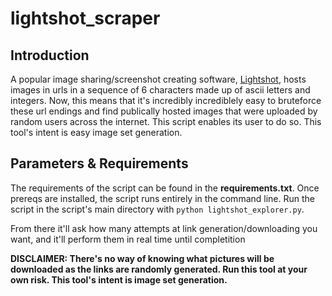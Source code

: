 # lightshot_scraper

## Introduction
A popular image sharing/screenshot creating software, [Lightshot](https://app.prntscr.com/en/index.html), hosts images in urls in a sequence of 6 characters made up of ascii letters and integers. 
Now, this means that it's incredibly incrediblely easy to bruteforce these url endings and find publically hosted images that were uploaded by random users across the internet. This script enables its user to do so. This tool's intent is easy image set generation.

## Parameters & Requirements
The requirements of the script can be found in the **requirements.txt**. Once prereqs are installed, the script runs entirely in the command line. 
Run the script in the script's main directory with ``` python lightshot_explorer.py ```.

From there it'll ask how many attempts at link generation/downloading you want, and it'll perform them in real time until completition

**DISCLAIMER: There's no way of knowing what pictures will be downloaded as the links are randomly generated. Run this tool at your own risk. This tool's intent is image set generation.**
